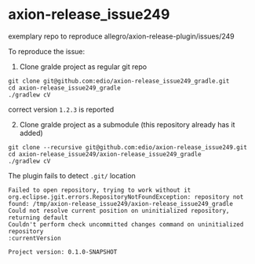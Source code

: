 # axion-release_issue249
exemplary repo to reproduce allegro/axion-release-plugin/issues/249

To reproduce the issue:

1. Clone gralde project as regular git repo

```
git clone git@github.com:edio/axion-release_issue249_gradle.git
cd axion-release_issue249_gradle
./gradlew cV
```

correct version `1.2.3` is reported

2. Clone gralde project as a submodule (this repository already has it added)

```
git clone --recursive git@github.com:edio/axion-release_issue249.git
cd axion-release_issue249/axion-release_issue249_gradle
./gradlew cV
```

The plugin fails to detect `.git/` location

```
Failed to open repository, trying to work without it org.eclipse.jgit.errors.RepositoryNotFoundException: repository not found: /tmp/axion-release_issue249/axion-release_issue249_gradle
Could not resolve current position on uninitialized repository, returning default
Couldn't perform check uncommitted changes command on uninitialized repository
:currentVersion

Project version: 0.1.0-SNAPSHOT
```

